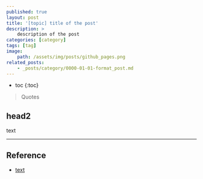 ```yaml
---
published: true
layout: post
title: '[topic] title of the post'
description: >
    description of the post
categories: [category]
tags: [tag]
image:
    path: /assets/img/posts/github_pages.png
related_posts:
    - _posts/category/0000-01-01-format_post.md
---
```

* toc
{:toc}

> Quotes

## head2

text

---
## Reference
- [text]()